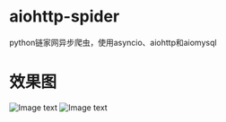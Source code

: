 # aiohttp-spider
python链家网异步爬虫，使用asyncio、aiohttp和aiomysql
# 效果图
![Image text](https://github.com/PythonerKK/aiohttp-spider/blob/master/2.png)
![Image text](https://github.com/PythonerKK/aiohttp-spider/blob/master/3.png)
